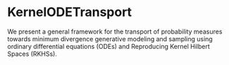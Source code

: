 # KernelODETransport
We present a general framework for the transport of probability measures towards minimum divergence generative modeling and sampling using ordinary differential equations (ODEs) and Reproducing Kernel Hilbert Spaces (RKHSs).
